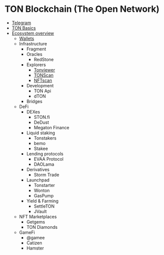 # TON Blockchain (The Open Network)

* [Telegram](./telegram.md) 
* [TON Basics](./basics.md)
* [Ecosystem overview](./ecosystem.md)
  - [Wallets](./wallets.md)
  - Infrastructure
    * Fragment
    * Oracles
      - RedStone
    * Explorers
      - [Tonviewer](./tonviewer.md)
      - [TONScan](./tonscan.md)
      - [NFTscan](./nftscan.md)
    * Development
      - TON Api
      - dTON
    * Bridges
  - DeFi
    * DEXes
      - STON.fi
      - DeDust
      - Megaton Finance
    * Liquid staking
      - Tonstakers
      - bemo
      - Stakee
    * Lending protocols
      - EVAA Protocol
      - DAOLama
    * Derivatives
      - Storm Trade
    * Launchpad
      - Tonstarter
      - Wonton
      - GasPump
    * Yield & Farming
      - SettleTON
      - JVault
   - NFT Marketplaces
     * Getgems
     * TON Diamonds
   - GameFi
     * @gamee
     * Catizen
     * Hamster
   
